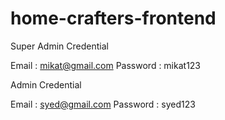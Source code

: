 # home-crafters-frontend

Super Admin Credential

Email : mikat@gmail.com
Password : mikat123

Admin Credential

Email : syed@gmail.com
Password : syed123
